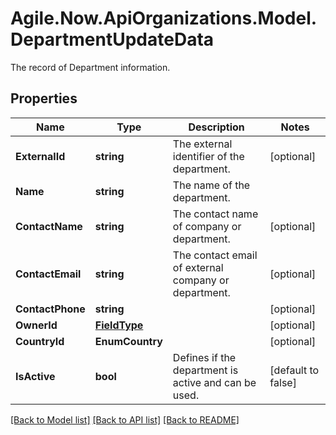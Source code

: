 # Agile.Now.ApiOrganizations.Model.DepartmentUpdateData
The record of Department information.

## Properties

Name | Type | Description | Notes
------------ | ------------- | ------------- | -------------
**ExternalId** | **string** | The external identifier of the department. | [optional] 
**Name** | **string** | The name of the department. | 
**ContactName** | **string** | The contact name of company or department. | [optional] 
**ContactEmail** | **string** | The contact email of external company or department. | [optional] 
**ContactPhone** | **string** |  | [optional] 
**OwnerId** | [**FieldType**](FieldType.md) |  | [optional] 
**CountryId** | **EnumCountry** |  | [optional] 
**IsActive** | **bool** | Defines if the department is active and can be used. | [default to false]

[[Back to Model list]](../README.md#documentation-for-models) [[Back to API list]](../README.md#documentation-for-api-endpoints) [[Back to README]](../README.md)

